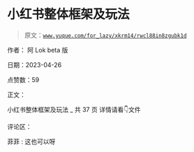 # 小红书整体框架及玩法

> 原文：[`www.yuque.com/for_lazy/xkrm14/rwcl88in8zgubk1d`](https://www.yuque.com/for_lazy/xkrm14/rwcl88in8zgubk1d)

作者： 阿 Lok beta 版

日期：2023-04-26

点赞数：59

正文：

小红书整体框架及玩法 _ 共 37 页 详情请看👇文件

评论区：

菲菲 : 这也可以呀

